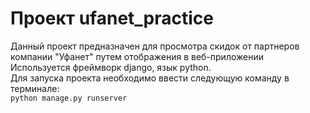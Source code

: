 Проект ufanet_practice
===========
Данный проект предназначен для просмотра скидок от партнеров компании "Уфанет" путем отображения в веб-приложении <br>
Используется фреймворк django, язык python. <br>
Для запуска проекта необходимо ввести следующую команду в терминале: <br>
`python manage.py runserver`
